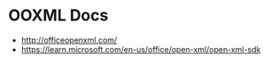 # OOXML Docs

- http://officeopenxml.com/
- https://learn.microsoft.com/en-us/office/open-xml/open-xml-sdk